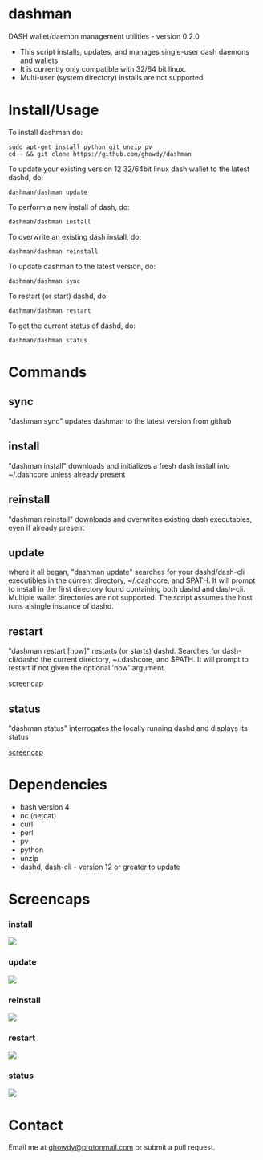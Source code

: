# dashman

DASH wallet/daemon management utilities - version 0.2.0

* This script installs, updates, and manages single-user dash daemons and wallets
* It is currently only compatible with 32/64 bit linux.
* Multi-user (system directory) installs are not supported

# Install/Usage

To install dashman do:

    sudo apt-get install python git unzip pv
    cd ~ && git clone https://github.com/ghowdy/dashman

To update your existing version 12 32/64bit linux dash wallet to the latest
dashd, do:

    dashman/dashman update

To perform a new install of dash, do:

    dashman/dashman install

To overwrite an existing dash install, do:

    dashman/dashman reinstall

To update dashman to the latest version, do:

    dashman/dashman sync

To restart (or start) dashd, do:

    dashman/dashman restart

To get the current status of dashd, do:

    dashman/dashman status


# Commands

## sync

"dashman sync" updates dashman to the latest version from github

## install

"dashman install" downloads and initializes a fresh dash install into ~/.dashcore
unless already present

## reinstall

"dashman reinstall" downloads and overwrites existing dash executables, even if
already present

## update

where it all began, "dashman update" searches for your dashd/dash-cli
executibles in the current directory, ~/.dashcore, and $PATH.  It will prompt
to install in the first directory found containing both dashd and dash-cli.
Multiple wallet directories are not supported. The script assumes the host runs
a single instance of dashd.

## restart

"dashman restart [now]" restarts (or starts) dashd. Searches for dash-cli/dashd
the current directory, ~/.dashcore, and $PATH. It will prompt to restart if not
given the optional 'now' argument.

<a href="#restart-1">screencap</a>

## status

"dashman status" interrogates the locally running dashd and displays its status

<a href="#status-1">screencap</a>

# Dependencies

* bash version 4
* nc (netcat)
* curl
* perl
* pv
* python
* unzip
* dashd, dash-cli - version 12 or greater to update

# Screencaps

### install

<img src="https://raw.githubusercontent.com/ghowdy/dashman/master/screencaps/dashman_0.1-install.png">

### update

<img src="https://raw.githubusercontent.com/ghowdy/dashman/master/screencaps/dashman_0.1-update.png">

### reinstall

<img src="https://raw.githubusercontent.com/ghowdy/dashman/master/screencaps/dashman_0.1-reinstall.png">

### restart

<img src="https://raw.githubusercontent.com/ghowdy/dashman/master/screencaps/dashman_0.1-restart.png">

### status

<img src="https://raw.githubusercontent.com/ghowdy/dashman/master/screencaps/dashman_0.1-status.png">

# Contact

Email me at ghowdy@protonmail.com or submit a pull request.
